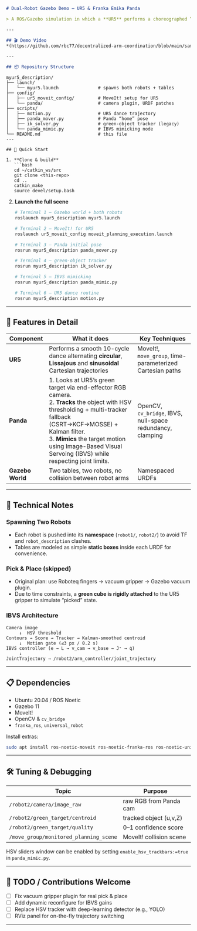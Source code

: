```markdown
# Dual-Robot Gazebo Demo – UR5 & Franka Emika Panda

> A ROS/Gazebo simulation in which a **UR5** performs a choreographed “robot-dance” while a **Franka Emika Panda** on the opposite table **visually tracks** the green object on the UR5 gripper and **mimics its motion** in real time using Image-Based Visual Servoing (IBVS).

---

## 🎬 Demo Video  
*(https://github.com/rbc77/decentralized-arm-coordination/blob/main/sample_working_video%20(1).mp4))*

---

## 📦 Repository Structure
```
```text
myur5_description/
├── launch/
│   └── myur5.launch               # spawns both robots + tables
├── config/
│   ├── ur5_moveit_config/         # MoveIt! setup for UR5
│   └── panda/                     # camera plugin, URDF patches
├── scripts/
│   ├── motion.py                  # UR5 dance trajectory
│   ├── panda_mover.py             # Panda “home” pose
│   ├── ik_solver.py               # green-object tracker (legacy)
│   └── panda_mimic.py             # IBVS mimicking node
└── README.md                      # this file
---

## 🚀 Quick Start

1. **Clone & build**
   ```bash
   cd ~/catkin_ws/src
   git clone <this-repo>
   cd ..
   catkin_make
   source devel/setup.bash
   ```

2. **Launch the full scene**
   ```bash
   # Terminal 1 – Gazebo world + both robots
   roslaunch myur5_description myur5.launch

   # Terminal 2 – MoveIt! for UR5
   roslaunch ur5_moveit_config moveit_planning_execution.launch

   # Terminal 3 – Panda initial pose
   rosrun myur5_description panda_mover.py

   # Terminal 4 – green-object tracker
   rosrun myur5_description ik_solver.py

   # Terminal 5 – IBVS mimicking
   rosrun myur5_description panda_mimic.py

   # Terminal 6 – UR5 dance routine
   rosrun myur5_description motion.py
   ```

---

## 🤖 Features in Detail

| Component | What it does | Key Techniques |
|-----------|--------------|----------------|
| **UR5** | Performs a smooth 10-cycle dance alternating **circular**, **Lissajous** and **sinusoidal** Cartesian trajectories | MoveIt!, `move_group`, time-parameterized Cartesian paths |
| **Panda** | 1. Looks at UR5’s green target via end-effector RGB camera.<br>2. **Tracks** the object with HSV thresholding + multi-tracker fallback (CSRT→KCF→MOSSE) + Kalman filter.<br>3. **Mimics** the target motion using Image-Based Visual Servoing (IBVS) while respecting joint limits. | OpenCV, `cv_bridge`, IBVS, null-space redundancy, clamping |
| **Gazebo World** | Two tables, two robots, no collision between robot arms | Namespaced URDFs |

---

## 🔧 Technical Notes

### Spawning Two Robots
* Each robot is pushed into its **namespace** (`robot1/`, `robot2/`) to avoid TF and `robot_description` clashes.
* Tables are modeled as simple **static boxes** inside each URDF for convenience.

### Pick & Place (skipped)
* Original plan: use Roboteq fingers → vacuum gripper → Gazebo vacuum plugin.  
* Due to time constraints, a **green cube is rigidly attached** to the UR5 gripper to simulate “picked” state.

### IBVS Architecture
```
Camera image
     ↓  HSV threshold
Contours → Score → Tracker → Kalman-smoothed centroid
     ↓  Motion gate (≤3 px / 0.2 s)
IBVS controller (e → L → v_cam → v_base → J⁺ → q̇)
     ↓
JointTrajectory → /robot2/arm_controller/joint_trajectory
```

---

## 📋 Dependencies

* Ubuntu 20.04 / ROS Noetic
* Gazebo 11
* MoveIt!
* OpenCV & `cv_bridge`
* `franka_ros`, `universal_robot` 

Install extras:
```bash
sudo apt install ros-noetic-moveit ros-noetic-franka-ros ros-noetic-universal-robots
```

---

## 🛠️ Tuning & Debugging

| Topic | Purpose |
|-------|---------|
| `/robot2/camera/image_raw` | raw RGB from Panda cam |
| `/robot2/green_target/centroid` | tracked object (u,v,Z) |
| `/robot2/green_target/quality` | 0–1 confidence score |
| `/move_group/monitored_planning_scene` | MoveIt! collision scene |

HSV sliders window can be enabled by setting `enable_hsv_trackbars:=true` in `panda_mimic.py`.

---

## 📝 TODO / Contributions Welcome

- [ ] Fix vacuum gripper plugin for real pick & place  
- [ ] Add dynamic reconfigure for IBVS gains  
- [ ] Replace HSV tracker with deep-learning detector (e.g., YOLO)  
- [ ] RViz panel for on-the-fly trajectory switching

---
